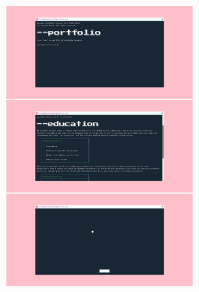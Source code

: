![Homepage](screenshots/homepage.JPG)
![Education](screenshots/education.JPG)
![Pong Game](screenshots/pong_game.JPG)